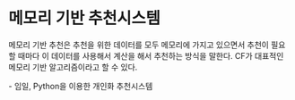 # 메모리 기반 추천시스템

메모리 기반 추천은 추천을 위한 데이터를 모두 메모리에 가지고 있으면서 추천이 필요할 때마다 이 데이터를 사용해서 계산을 해서 추천하는 방식을 말한다. CF가 대표적인 메모리 기반 알고리즘이라고 할 수 있다.

\- 임일, Python을 이용한 개인화 추천시스템
